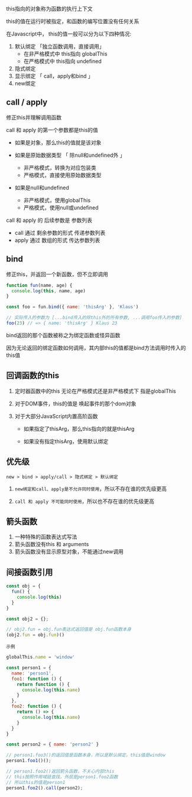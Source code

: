 this指向的对象称为函数的执行上下文

this的值在运行时被指定，和函数的编写位置没有任何关系

在Javascript中， this的值一般可以分为以下四种情况:

1. 默认绑定 「独立函数调用，直接调用」
   + 在非严格模式中 this指向 globalThis
   + 在严格模式中 this指向 undefined
2. 隐式绑定
3. 显示绑定 「 call，apply和bind 」
4. new绑定



## call / apply

修正this并理解调用函数

call 和 apply 的第一个参数都是this的值

+ 如果是对象，那么this的值就是该对象
+ 如果是原始数据类型 「 除null和undefined外 」
  + 非严格模式，转换为对应包装类
  + 严格模式，直接使用原始数据类型

+ 如果是null和undefined
  + 非严格模式，使用globalThis
  + 严格模式，使用null或undefined


call 和 apply 的 后续参数是 参数列表

+ call 通过 剩余参数的形式 传递参数列表
+ apply 通过 数组的形式 传达参数列表



## bind

修正this，并返回一个新函数，但不立即调用

```js
function fun(name, age) {
  console.log(this, name, age)
}

const foo = fun.bind({ name: 'thisArg' }, 'Klaus')

// 实际传入的参数为 [...bind传入的除this外的所有参数, ...调用foo传入的参数] 
foo(23) // => { name: 'thisArg' } Klaus 23
```

bind返回的那个函数被称之为绑定函数或怪异函数

因为无论返回的绑定函数如何调用，其内部this的值都是bind方法调用时传入的this值



## 回调函数的this

1. 定时器函数中的this 无论在严格模式还是非严格模式下 指是globalThis

2. 对于DOM事件，this的值是 唤起事件的那个dom对象

3. 对于大部分JavaScript内置高阶函数

   + 如果指定了thisArg，那么this指向的就是thisArg

   + 如果没有指定thisArg，使用默认绑定



## 优先级

`new > bind > apply/call > 隐式绑定 > 默认绑定`

1. `new绑定和call、apply是不允许同时使用`，所以不存在谁的优先级更高

2. `call 和 apply 不可能同时使用`，所以也不存在谁的优先级更高 



## 箭头函数

1. 一种特殊的函数表达式写法
2. 箭头函数没有this 和 arguments
3. 箭头函数没有显示原型对象，不能通过new调用



## 间接函数引用

```js
const obj = {
  fun() {
    console.log(this)
  }
}

const obj2 = {};

// obj2.fun = obj.fun表达式返回值是 obj.fun函数本身
(obj2.fun = obj.fun)()
```



`示例`

```js
globalThis.name = 'window'

const person1 = {
  name: 'person1',
  foo1: function () {
    return function () {
      console.log(this.name)
    }
  },
  foo2: function () {
    return () => {
      console.log(this.name)
    }
  }
}

const person2 = { name: 'person2' }

// person1.foo3()的返回值是函数本身，所以是默认绑定，this值是window
person1.foo1()(); 

// person1.foo2()返回箭头函数，不关心内部this
// this按照作用域链查找，外层是person1.foo2函数
// 所以this的值是person1
person1.foo2().call(person2);
```

